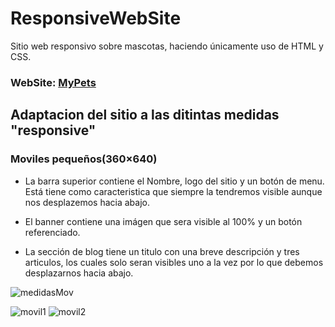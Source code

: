 # ResponsiveWebSite
Sitio web responsivo sobre mascotas, haciendo únicamente uso de HTML y CSS.

### WebSite: [MyPets](https://rodolfomorquecho.github.io/ResponsiveWebSite/)

## Adaptacion del sitio a las ditintas medidas "responsive"

### Moviles pequeños(360×640)
- La barra superior contiene el Nombre, logo del sitio y un botón de menu. Está tiene como caracteristica que siempre la tendremos visible aunque nos desplazemos hacia abajo.

- El banner contiene una imágen que sera visible al 100% y un botón referenciado.

- La sección de blog tiene un titulo con una breve descripción y tres articulos, los cuales solo seran visibles uno a la vez por lo que debemos desplazarnos hacia abajo.

![medidasMov](https://user-images.githubusercontent.com/99112892/192405802-c9edc131-d1e4-48d6-adaa-7edd61aa6b60.png)

![movil1](https://user-images.githubusercontent.com/99112892/192405821-212b97f5-d20a-4551-8def-fe3fb52d6230.png) ![movil2](https://user-images.githubusercontent.com/99112892/192405853-40fa27aa-a254-4d67-95c8-b8a44197c943.png)



